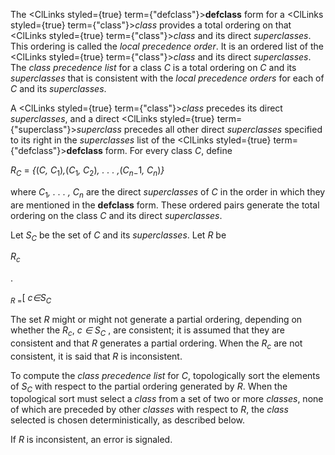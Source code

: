  



The <ClLinks styled={true} term={"defclass"}><b>defclass</b></ClLinks> form for a <ClLinks styled={true} term={"class"}><i>class</i></ClLinks> provides a total ordering on that <ClLinks styled={true} term={"class"}><i>class</i></ClLinks> and its direct *superclasses*. This ordering is called the *local precedence order*. It is an ordered list of the <ClLinks styled={true} term={"class"}><i>class</i></ClLinks> and its direct *superclasses*. The *class precedence list* for a class *C* is a total ordering on *C* and its *superclasses* that is consistent with the *local precedence orders* for each of *C* and its *superclasses*. 



A <ClLinks styled={true} term={"class"}><i>class</i></ClLinks> precedes its direct *superclasses*, and a direct <ClLinks styled={true} term={"superclass"}><i>superclass</i></ClLinks> precedes all other direct *superclasses* specified to its right in the *superclasses* list of the <ClLinks styled={true} term={"defclass"}><b>defclass</b></ClLinks> form. For every class *C*, define 



<i>R<sub>C</sub></i> = <i>\{</i>(<i>C, C</i><sub>1</sub>)<i>,</i>(<i>C</i><sub>1</sub><i>, C</i><sub>2</sub>)<i>, . . . ,</i>(<i>C<sub>n−</sub></i>1<i>, C<sub>n</sub></i>)<i>\}</i> 



where <i>C</i><sub>1</sub><i>, . . . , C<sub>n</sub></i> are the direct <i>superclasses</i> of <i>C</i> in the order in which they are mentioned in the <b>defclass</b> form. These ordered pairs generate the total ordering on the class <i>C</i> and its direct <i>superclasses</i>. 



Let <i>S<sub>C</sub></i> be the set of <i>C</i> and its <i>superclasses</i>. Let <i>R</i> be 



<i>R<sub>c</sub></i> 



. 



<sub><i>R</i> =</sub>[ <i>c∈S<sub>C</sub></i> 



The set <i>R</i> might or might not generate a partial ordering, depending on whether the <i>R<sub>c</sub></i>, <i>c ∈ S<sub>C</sub></i> , are consistent; it is assumed that they are consistent and that <i>R</i> generates a partial ordering. When the <i>R<sub>c</sub></i> are not consistent, it is said that <i>R</i> is inconsistent. 



To compute the <i>class precedence list</i> for <i>C</i>, topologically sort the elements of <i>S<sub>C</sub></i> with respect to the partial ordering generated by <i>R</i>. When the topological sort must select a <i>class</i> from a set of two or more <i>classes</i>, none of which are preceded by other <i>classes</i> with respect to <i>R</i>, the <i>class</i> selected is chosen deterministically, as described below. 



If *R* is inconsistent, an error is signaled. 



